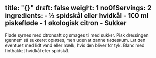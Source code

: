 title: "{}"
draft: false
weight: 1
noOfServings: 2
ingredients:
	- ½ spidskål eller hvidkål
	- 100 ml piskefløde
	- 1 økologisk citron
	- Sukker
---

Fløde syrnes med citronsaft og smages til med sukker. Pisk dressingen
igennem så sukkeret opløses, men uden at danne flødeskum. Let den
eventuelt med lidt vand eller mælk, hvis den bliver for tyk. Bland med
finthakket hvidkål eller spidskål.

